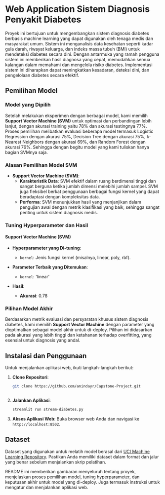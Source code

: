 # Web Application Sistem Diagnosis Penyakit Diabetes
Proyek ini bertujuan untuk mengembangkan sistem diagnosis diabetes berbasis machine learning yang dapat digunakan oleh tenaga medis dan masyarakat umum. Sistem ini menganalisis data kesehatan seperti kadar gula darah, riwayat keluarga, dan indeks massa tubuh (BMI) untuk mendeteksi diabetes secara dini. Dengan antarmuka yang ramah pengguna sistem ini memberikan hasil diagnosa yang cepat, memudahkan semua kalangan dalam memahami dan mengelola risiko diabetes. Implementasi sistem ini diharapkan dapat meningkatkan kesadaran, deteksi dini, dan pengelolaan diabetes secara efektif.

## Pemilihan Model
### Model yang Dipilih
Setelah melakukan eksperimen dengan berbagai model, kami memilih  **Support Vector Machine (SVM)** untuk optimasi dan perbandingan lebih lanjut, dengan akurasi training yaitu 78% dan akurasi testingnya 77%.  Proses pemilihan melibatkan evaluasi beberapa model termasuk Logistic Regression dengan akurasi 75%, Decision Tree dengan akurasi 75%, k-Nearest Neighbors dengan akurasi 69%, dan Random Forest dengan akurasi 76%. Sehingga dengan begitu model yang kami tuliskan hanya bagian SVMnya saja.

### Alasan Pemilihan Model SVM
- **Support Vector Machine (SVM)**:
  - **Karakteristik Data**: SVM efektif dalam ruang berdimensi tinggi dan sangat berguna ketika jumlah dimensi melebihi jumlah sampel. SVM juga fleksibel berkat penggunaan berbagai fungsi kernel yang dapat beradaptasi dengan kompleksitas data.
  - **Performa**: SVM menunjukkan hasil yang menjanjikan dalam pengujian awal dengan metrik klasifikasi yang baik, sehingga sangat penting untuk sistem diagnosis medis.

### Tuning Hyperparameter dan Hasil
#### Support Vector Machine (SVM)
- **Hyperparameter yang Di-tuning**:
  - `kernel`: Jenis fungsi kernel (misalnya, linear, poly, rbf).

- **Parameter Terbaik yang Ditemukan**:
  - `kernel`: 'linear'

- **Hasil**:
  - **Akurasi**: 0.78

### Pilihan Model Akhir
Berdasarkan metrik evaluasi dan persyaratan khusus sistem diagnosis diabetes, kami memilih **Support Vector Machine** dengan parameter yang dioptimalkan sebagai model akhir untuk di-deploy. Pilihan ini didasarkan pada akurasi yang lebih tinggi dan ketahanan terhadap overfitting, yang esensial untuk diagnosis yang andal.

## Instalasi dan Penggunaan
Untuk menjalankan aplikasi web, ikuti langkah-langkah berikut:

1. **Clone Repositori**:
   ```bash
   git clone https://github.com/anindayr/Capstone-Project.git
  
   ```

2. **Jalankan Aplikasi**:
   ```bash
   streamlit run stream-diabetes.py
   ```

3. **Akses Aplikasi Web**:
   Buka browser web Anda dan navigasi ke `http://localhost:8502`.

## Dataset

Dataset yang digunakan untuk melatih model berasal dari [UCI Machine Learning Repository]( https://www.kaggle.com/datasets/uciml/pima-indians-diabetes-database). Pastikan Anda memiliki dataset dalam format dan jalur yang benar sebelum menjalankan skrip pelatihan.

README ini memberikan gambaran menyeluruh tentang proyek, menjelaskan proses pemilihan model, tuning hyperparameter, dan keputusan akhir untuk model yang di-deploy. Juga termasuk instruksi untuk mengatur dan menjalankan aplikasi web.
